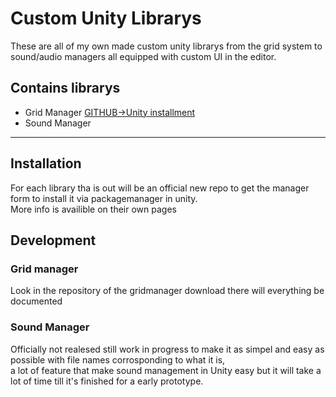 # Custom Unity Librarys
These are all of my own made custom unity librarys from the grid system to sound/audio managers all equipped with custom UI in the editor.<br>

## Contains librarys
- Grid Manager [GITHUB->Unity installment](https://github.com/jiri132/GridManager-UnityLib) <br>
- Sound Manager<br>

<hr>
 
## Installation 
For each library tha is out will be an official new repo to get the manager form to install it via packagemanager in unity.<br>
More info is availible on their own pages
 
## Development
### Grid manager
Look in the repository of the gridmanager download there will everything be documented

### Sound Manager
Officially not realesed still work in progress to make it as simpel and easy as possible with file names corrosponding to what it is, <br>
a lot of feature that make sound management in Unity easy but it will take a lot of time till it's finished for a early prototype.
